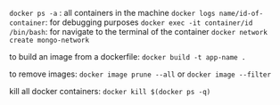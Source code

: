 `docker ps -a` :
		all containers in the machine
`docker logs name/id-of-container`: 
		for debugging purposes
`docker exec -it container/id /bin/bash`: 
		for navigate to the terminal of the container
`docker network create mongo-network`

to build an image from a dockerfile:
`docker build -t app-name .`

to remove images:
 `docker image prune --all`
 or `docker image --filter`

kill all docker containers:
`docker kill $(docker ps -q)`